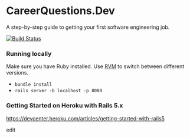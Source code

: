 # CareerQuestions.Dev

A step-by-step guide to getting your first software engineering job.

[![Build Status](https://travis-ci.com/lisbethk/18--itsc3155TermProject.svg?branch=master)](https://travis-ci.com/lisbethk/18--itsc3155TermProject)

### Running locally

Make sure you have Ruby installed. Use [RVM](https://rvm.io/rvm/install) to switch between different versions.

- `bundle install`
- `rails server -b localhost -p 8080`

### Getting Started on Heroku with Rails 5.x

https://devcenter.heroku.com/articles/getting-started-with-rails5

edit
